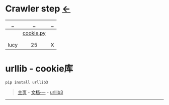 # Crawler step  [←](../index.md)

| _ | _ | _ |
|:---:|:---:|:---:|
| []() | [cookie.py](https://raw.githubusercontent.com/AmbroseRen/test/master/Data/Python/Crawler/cookie.py) | []() |
| []() | []() | []() |
| []() | []() | []() |
| lucy | 25 | X |

# urllib - cookie库
```
pip install urllib3
```

> [主页](https://docs.python.org/zh-cn/3.8/library/) - [文档·一](https://docs.python.org/zh-cn/3.8/library/urllib.request.html#module-urllib.request) - [urllib3](https://urllib3.readthedocs.io/en/latest/)

- - -

# 
